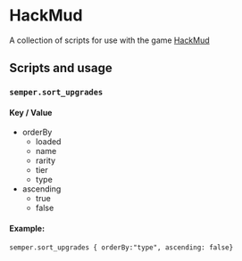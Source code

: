 # HackMud
 
A collection of scripts for use with the game [HackMud]

## Scripts and usage

### ```semper.sort_upgrades```

#### Key / Value
- orderBy
  - loaded
  - name
  - rarity
  - tier
  - type  
- ascending
  - true
  - false  

#### Example:  
```semper.sort_upgrades { orderBy:"type", ascending: false}```

[hackmud]: https://hackmud.com/ "HackMud"